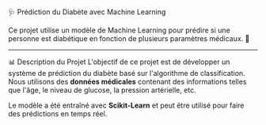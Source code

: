 🩺 Prédiction du Diabète avec Machine Learning

Ce projet utilise un modèle de Machine Learning pour prédire si une personne est diabétique en fonction de plusieurs paramètres médicaux. 🚀

---

📊 Description du Projet
L'objectif de ce projet est de développer un système de prédiction du diabète basé sur l'algorithme de classification.  
Nous utilisons des **données médicales** contenant des informations telles que l'âge, le niveau de glucose, la pression artérielle, etc.  

Le modèle a été entraîné avec **Scikit-Learn** et peut être utilisé pour faire des prédictions en temps réel.  

